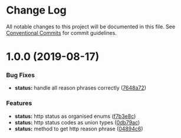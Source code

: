 # Change Log

All notable changes to this project will be documented in this file.
See [Conventional Commits](https://conventionalcommits.org) for commit guidelines.

# 1.0.0 (2019-08-17)


### Bug Fixes

* **status:** handle all reason phrases correctly ([7648a72](https://github.com/jeremyben/tshttp/commit/7648a72))


### Features

* **status:** http status as organised enums ([f7b3e8c](https://github.com/jeremyben/tshttp/commit/f7b3e8c))
* **status:** http status codes as union types ([0db79ac](https://github.com/jeremyben/tshttp/commit/0db79ac))
* **status:** method to get http reason phrase ([04894c6](https://github.com/jeremyben/tshttp/commit/04894c6))
